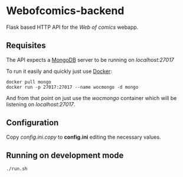 # Webofcomics-backend
Flask based HTTP API for the _Web of comics_ webapp.

## Requisites

The API expects a [MongoDB](https://www.mongodb.com/) server to be running on _localhost:27017_

To run it easily and quickly just use [Docker](https://www.docker.com/):

    docker pull mongo
    docker run -p 27017:27017 --name wocmongo -d mongo

And from that point on just use the _wocmongo_ container which will be listening on _localhost:27017_.

## Configuration

Copy _config.ini.copy_ to __config.ini__ editing the necessary values.

## Running on development mode

    ./run.sh

